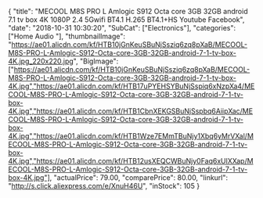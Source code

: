 {
	"title": "MECOOL M8S PRO L Amlogic S912 Octa core 3GB 32GB android 7.1 tv box 4K 1080P 2.4 5Gwifi BT4.1 H.265 BT4.1+HS Youtube Facebook",
	"date": "2018-10-31 10:30:20",
	"SubCat": ["Electronics"],
	"categories": ["Home Audio "],
	"thumbnailImage": "https://ae01.alicdn.com/kf/HTB10jGnKeuSBuNjSsziq6zq8pXaB/MECOOL-M8S-PRO-L-Amlogic-S912-Octa-core-3GB-32GB-android-7-1-tv-box-4K.jpg_220x220.jpg",
	"BigImage": ["https://ae01.alicdn.com/kf/HTB10jGnKeuSBuNjSsziq6zq8pXaB/MECOOL-M8S-PRO-L-Amlogic-S912-Octa-core-3GB-32GB-android-7-1-tv-box-4K.jpg","https://ae01.alicdn.com/kf/HTB17uPYEHSYBuNjSspiq6xNzpXa4/MECOOL-M8S-PRO-L-Amlogic-S912-Octa-core-3GB-32GB-android-7-1-tv-box-4K.jpg","https://ae01.alicdn.com/kf/HTB1CbnXEKGSBuNjSspbq6AiipXac/MECOOL-M8S-PRO-L-Amlogic-S912-Octa-core-3GB-32GB-android-7-1-tv-box-4K.jpg","https://ae01.alicdn.com/kf/HTB1Wze7EMmTBuNjy1Xbq6yMrVXal/MECOOL-M8S-PRO-L-Amlogic-S912-Octa-core-3GB-32GB-android-7-1-tv-box-4K.jpg","https://ae01.alicdn.com/kf/HTB12usXEQCWBuNjy0Faq6xUlXXap/MECOOL-M8S-PRO-L-Amlogic-S912-Octa-core-3GB-32GB-android-7-1-tv-box-4K.jpg"],
	"actualPrice": 79.00,
	"comparePrice": 80.00,
	"linkurl": "http://s.click.aliexpress.com/e/XnuH46U",
	"inStock": 105
}
